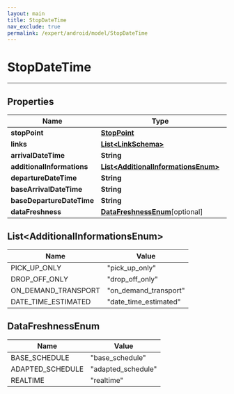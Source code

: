 ```yaml
---
layout: main
title: StopDateTime
nav_exclude: true
permalink: /expert/android/model/StopDateTime
---
```


# StopDateTime

---

## Properties

Name | Type | Note
---- | ---- | ----
**stopPoint** | [**StopPoint**](StopPoint.md) | [optional] 
**links** | [**List&lt;LinkSchema&gt;**](LinkSchema.md) | 
**arrivalDateTime** | **String** | [optional] 
**additionalInformations** | [**List&lt;AdditionalInformationsEnum&gt;**](#List&lt;AdditionalInformationsEnum&gt;)
**departureDateTime** | **String** | [optional] 
**baseArrivalDateTime** | **String** | [optional] 
**baseDepartureDateTime** | **String** | [optional] 
**dataFreshness** | [**DataFreshnessEnum**](#DataFreshnessEnum)[optional] 

## List&lt;AdditionalInformationsEnum&gt;
Name | Value
---- | -----
PICK_UP_ONLY | &quot;pick_up_only&quot;
DROP_OFF_ONLY | &quot;drop_off_only&quot;
ON_DEMAND_TRANSPORT | &quot;on_demand_transport&quot;
DATE_TIME_ESTIMATED | &quot;date_time_estimated&quot;

## DataFreshnessEnum
Name | Value
---- | -----
BASE_SCHEDULE | &quot;base_schedule&quot;
ADAPTED_SCHEDULE | &quot;adapted_schedule&quot;
REALTIME | &quot;realtime&quot;

